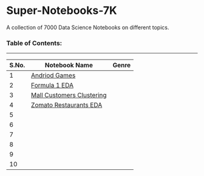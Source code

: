 # Super-Notebooks-7K
A collection of 7000 Data Science Notebooks on different topics.

### Table of Contents:

<hr>

| S.No. | Notebook Name | Genre | 
|-------|---------------|-------|
| 1 | [Andriod Games](https://github.com/DataMinati/Super-Notebooks-7K/blob/main/Android_Games_EDA.ipynb) |
| 2 | [Formula 1 EDA](https://github.com/DataMinati/Super-Notebooks-7K/blob/main/Formula_1_EDA.ipynb) |
| 3 | [Mall Customers Clustering](https://github.com/DataMinati/Super-Notebooks-7K/blob/main/Mall_Customer_Clustering.ipynb) |
| 4 | [Zomato Restaurants EDA](https://github.com/DataMinati/Super-Notebooks-7K/blob/main/Zomato_Analysis.ipynb) |
| 5 |  |  |
| 6 |  |  |
| 7 |  |  |
| 8 |  |  |
| 9 |  |  |
| 10 |  |  |
